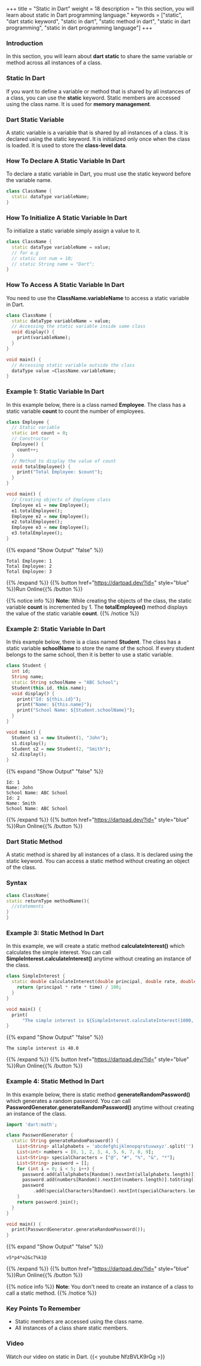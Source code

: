 +++
title = "Static in Dart"
weight = 18
description = "In this section, you will learn about static in Dart programming language."
keywords = ["static", "dart static keyword", "static in dart", "static method in dart", "static in dart programming", "static in dart programming language"]
+++

### Introduction
In this section, you will learn about **dart static** to share the same variable or method across all instances of a class.

### Static In Dart
If you want to define a variable or method that is shared by all instances of a class, you can use the **static** keyword. Static members are accessed using the class name. It is used for **memory management**.

### Dart Static Variable
A static variable is a variable that is shared by all instances of a class. It is declared using the static keyword. It is initialized only once when the class is loaded. It is used to store the **class-level data**.

### How To Declare A Static Variable In Dart
To declare a static variable in Dart, you must use the static keyword before the variable name.
```dart
class ClassName {
  static dataType variableName;
}
```

### How To Initialize A Static Variable In Dart
To initialize a static variable simply assign a value to it.
```dart
class ClassName {
  static dataType variableName = value;
  // for e.g 
  // static int num = 10;
  // static String name = "Dart";
}
```

### How To Access A Static Variable In Dart
You need to use the **ClassName.variableName** to access a static variable in Dart.
```dart
class ClassName {
  static dataType variableName = value;
  // Accessing the static variable inside same class
  void display() {
    print(variableName);
  }
}

void main() {
  // Accessing static variable outside the class
  dataType value =ClassName.variableName;
}
```

### Example 1: Static Variable In Dart
In this example below, there is a class named **Employee**. The class has a static variable **count** to count the number of employees.

```dart
class Employee {
  // Static variable
  static int count = 0;
  // Constructor
  Employee() {
    count++;
  }
  // Method to display the value of count
  void totalEmployee() {
    print("Total Employee: $count");
  }
}

void main() {
  // Creating objects of Employee class
  Employee e1 = new Employee();
  e1.totalEmployee();
  Employee e2 = new Employee();
  e2.totalEmployee();
  Employee e3 = new Employee();
  e3.totalEmployee();
}
```
{{% expand "Show Output" "false" %}}
````plaintext
Total Employee: 1
Total Employee: 2
Total Employee: 3
````
{{% /expand %}}
{{% button href="https://dartpad.dev/?id=" style="blue" %}}Run Online{{% /button %}} 

{{% notice info %}}
**Note:** While creating the objects of the class, the static variable **count** is incremented by 1. The **totalEmployee()** method displays the value of the static variable **count**.
{{% /notice %}}

### Example 2: Static Variable In Dart
In this example below, there is a class named **Student**. The class has a static variable **schoolName** to store the name of the school. If every student belongs to the same school, then it is better to use a static variable.

```dart
class Student {
  int id;
  String name;
  static String schoolName = "ABC School";
  Student(this.id, this.name);
  void display() {
    print("Id: ${this.id}");
    print("Name: ${this.name}");
    print("School Name: ${Student.schoolName}");
  }
}

void main() {
  Student s1 = new Student(1, "John");
  s1.display();
  Student s2 = new Student(2, "Smith");
  s2.display();
}
```
{{% expand "Show Output" "false" %}}
````plaintext
Id: 1
Name: John
School Name: ABC School
Id: 2
Name: Smith
School Name: ABC School
````
{{% /expand %}}
{{% button href="https://dartpad.dev/?id=" style="blue" %}}Run Online{{% /button %}}

### Dart Static Method
A static method is shared by all instances of a class. It is declared using the static keyword. You can access a static method without creating an object of the class.

### Syntax
```dart
class ClassName{
static returnType methodName(){
  //statements
}
}
```

### Example 3: Static Method In Dart
In this example, we will create a static method **calculateInterest()** which calculates the simple interest. You can call **SimpleInterest.calculateInterest()** anytime without creating an instance of the class.

```dart
class SimpleInterest {
  static double calculateInterest(double principal, double rate, double time) {
    return (principal * rate * time) / 100;
  }
}

void main() {
  print(
      "The simple interest is ${SimpleInterest.calculateInterest(1000, 2, 2)}");
}
```
{{% expand "Show Output" "false" %}}
````plaintext
The simple interest is 40.0
````
{{% /expand %}}
{{% button href="https://dartpad.dev/?id=" style="blue" %}}Run Online{{% /button %}}


### Example 4: Static Method In Dart
In this example below, there is static method **generateRandomPassword()** which generates a random password. You can call **PasswordGenerator.generateRandomPassword()** anytime without creating an instance of the class.

```dart
import 'dart:math';

class PasswordGenerator {
  static String generateRandomPassword() {
    List<String> allalphabets = 'abcdefghijklmnopqrstuvwxyz'.split('');
    List<int> numbers = [0, 1, 2, 3, 4, 5, 6, 7, 8, 9];
    List<String> specialCharacters = ["@", "#", "%", "&", "*"];
    List<String> password = [];
    for (int i = 0; i < 5; i++) {
      password.add(allalphabets[Random().nextInt(allalphabets.length)]);
      password.add(numbers[Random().nextInt(numbers.length)].toString());
      password
          .add(specialCharacters[Random().nextInt(specialCharacters.length)]);
    }
    return password.join();
  }
}

void main() {
  print(PasswordGenerator.generateRandomPassword());
}
```
{{% expand "Show Output" "false" %}}
````plaintext
v5*p4*o2&c7%k1@
````
{{% /expand %}}
{{% button href="https://dartpad.dev/?id=" style="blue" %}}Run Online{{% /button %}}


{{% notice info %}}
**Note**: You don't need to create an instance of a class to call a static method.
{{% /notice %}}

### Key Points To Remember
- Static members are accessed using the class name.
- All instances of a class share static members.

### Video
Watch our video on static in Dart.
{{< youtube NfzBVLK9rGg >}}